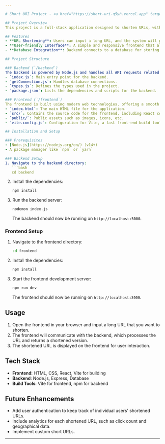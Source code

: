 ```yaml
---

# Short URI Project - <a href="https://short-uri-q5yh.vercel.app" target="_blank">Live</a>

## Project Overview
This project is a full-stack application designed to shorten URLs, with a backend built using Node.js and a frontend developed using modern web technologies. The backend handles the logic for URL shortening, while the frontend offers a clean, user-friendly interface.

## Features
- **URL Shortening**: Users can input a long URL, and the system will generate a shortened URL.
- **User-friendly Interface**: A simple and responsive frontend that allows users to interact seamlessly.
- **Database Integration**: Backend connects to a database for storing and retrieving shortened URLs.

## Project Structure

### Backend (`/backend`)
The backend is powered by Node.js and handles all API requests related to URL shortening. It includes:
- `index.js`: Main entry point for the backend.
- `getConnection.js`: Handles database connections.
- `types.js`: Defines the types used in the project.
- `package.json`: Lists the dependencies and scripts for the backend.

### Frontend (`/frontend`)
The frontend is built using modern web technologies, offering a smooth interface for users to input URLs and receive shortened links.
- `index.html`: The main HTML file for the application.
- `src/`: Contains the source code for the frontend, including React components (if applicable).
- `public/`: Public assets such as images, icons, etc.
- `vite.config.js`: Configuration for Vite, a fast front-end build tool.

## Installation and Setup

### Prerequisites
- [Node.js](https://nodejs.org/en/) (v14+)
- A package manager like `npm` or `yarn`

### Backend Setup
1. Navigate to the backend directory:
   ```bash
   cd backend
   ```
2. Install the dependencies:
   ```bash
   npm install
   ```
3. Run the backend server:
   ```bash
   nodemon index.js
   ```
   The backend should now be running on `http://localhost:5000`.

### Frontend Setup
1. Navigate to the frontend directory:
   ```bash
   cd frontend
   ```
2. Install the dependencies:
   ```bash
   npm install
   ```
3. Start the frontend development server:
   ```bash
   npm run dev
   ```
   The frontend should now be running on `http://localhost:3000`.

## Usage
1. Open the frontend in your browser and input a long URL that you want to shorten.
2. The frontend will communicate with the backend, which processes the URL and returns a shortened version.
3. The shortened URL is displayed on the frontend for user interaction.

## Tech Stack
- **Frontend**: HTML, CSS, React, Vite for building
- **Backend**: Node.js, Express, Database
- **Build Tools**: Vite for frontend, npm for backend

## Future Enhancements
- Add user authentication to keep track of individual users' shortened URLs.
- Include analytics for each shortened URL, such as click count and geographical data.
- Implement custom short URLs.

---
```

